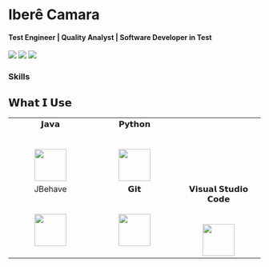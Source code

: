 
# Iberê Camara

#### Test Engineer | Quality Analyst | Software Developer in Test 
[![](https://img.shields.io/badge/LinkedIn-iberecamara-blue)](https://www.linkedin.com/in/iberecamara/) [![](https://img.shields.io/badge/Gmail-ibere.camara%40gmail.com-red)](mailto:ibere.camara@gmail.com) [![](https://img.shields.io/badge/Telegram-%40iberecamara-blue)](https://t.me/iberecamara)

### Skills

## 𝗪𝗵𝗮𝘁 𝗜 𝗨𝘀𝗲

<table>
  <tbody>
    <tr valign="top">
      <td width="25%" align="center">
        <span>𝗝𝗮𝘃𝗮</span><br><br><br>
        <img height="64px" src="https://cdn.svgporn.com/logos/java.svg">
      </td>
      <td width="25%" align="center">
        <span>𝗣𝘆𝘁𝗵𝗼𝗻</span><br><br><br>
        <img height="64px" src="https://cdn.svgporn.com/logos/python.svg">
      </td>
    </tr>
    <tr valign="top">
      <td width="25%" align="center">
        <span>JBehave</span><br><br><br>
        <img height="64px" src="https://jbehave.org/images/jbehave-logo.png">
      </td>
      <td width="25%" align="center">
        <span>𝗚𝗶𝘁</span><br><br><br>
        <img height="64px" src="https://cdn.svgporn.com/logos/git-icon.svg">
      </td>
      <td width="25%" align="center">
        <span>𝗩𝗶𝘀𝘂𝗮𝗹 𝗦𝘁𝘂𝗱𝗶𝗼 𝗖𝗼𝗱𝗲</span><br><br><br>
        <img height="64px" src="https://cdn.svgporn.com/logos/visual-studio-code.svg">
      </td>
    </tr>
  </tbody>
</table>
